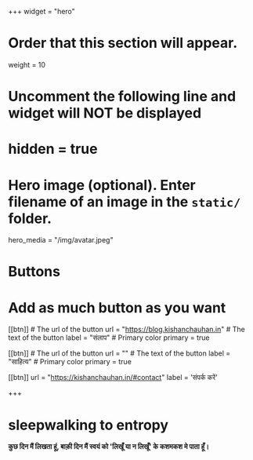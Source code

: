 +++
widget = "hero"
# Order that this section will appear.
weight = 10

# Uncomment the following line and widget will NOT be displayed
# hidden = true

# Hero image (optional). Enter filename of an image in the `static/` folder.
hero_media = "/img/avatar.jpeg"

# Buttons
# Add as much button as you want
[[btn]]
	# The url of the button
  url = "https://blog.kishanchauhan.in"
	# The text of the button
  label = "संलाप"
	# Primary color
	primary = true

[[btn]]
	# The url of the button
  url = ""
	# The text of the button
  label = "साहित्य"
	# Primary color
	primary = true

[[btn]]
  url = "https://kishanchauhan.in/#contact"
  label = 'संपर्क करें'

+++

# sleepwalking to **entropy**

**कुछ दिन मैं लिखता हूं, बाक़ी दिन मैं स्वयं को 'लिखूँ या न लिखूँ' के कशमकश मे पाता हूँ।**